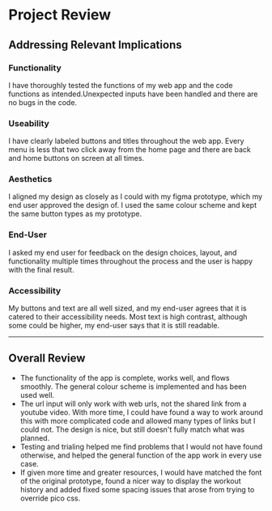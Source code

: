 # Project Review

## Addressing Relevant Implications

### Functionality

I have thoroughly tested the functions of my web app and the code functions as intended.Unexpected inputs have been handled and there are no bugs in the code.


### Useability

I have clearly labeled buttons and titles throughout the web app. Every menu is less that two click away from the home page and there are back and home buttons on screen at all times.


### Aesthetics

I aligned my design as closely as I could with my figma prototype, which my end user approved the design of. I used the same colour scheme and kept the same button types as my prototype.


### End-User

I asked my end user for feedback on the design choices, layout, and functionality multiple times throughout the process and the user is happy with the final result.


### Accessibility

My buttons and text are all well sized, and my end-user agrees that it is catered to their accessibility needs. Most text is high contrast, although some could be higher, my end-user says that it is still readable.


---

## Overall Review

- The functionality of the app is complete, works well, and flows smoothly. The general colour scheme is implemented and has been used well. 
- The url input will only work with web urls, not the shared link from a youtube video. With more time, I could have found a way to work around this with more complicated code and allowed many types of links but I could not. The design is nice, but still doesn't fully match what was planned.
- Testing and trialing helped me find problems that I would not have found otherwise, and helped the general function of the app work in every use case.
- If given more time and greater resources, I would have matched the font of the original prototype, found a nicer way to display the workout history and added fixed some spacing issues that arose from trying to override pico css.

